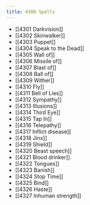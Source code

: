 ```yaml
---
title: 4300 Spells
---
```


- [[4301 Darkvision]]
- [[4302 Skinwalker]]
- [[4303 Puppet]]
- [[4304 Speak to the Dead]]
- [[4305 Wall of]]
- [[4306 Missile of]]
- [[4307 Blast of]]
- [[4308 Ball of]]
- [[4309 Wither]]
- [[4310 Fly]]
- [[4311 Bell of Lies]]
- [[4312 Sympathy]]
- [[4313 Illusions]]
- [[4314 Third Eye]]
- [[4315 Tap In]]
- [[4316 Telepathy]]
- [[4317 Inflict disease]]
- [[4318 Jinx]]
- [[4319 Shield]]
- [[4320 Beast speech]]
- [[4321 Blood drinker]]
- [[4322 Tongues]]
- [[4323 Banish]]
- [[4324 Stop Time]]
- [[4325 Bind]]
- [[4326 Haste]]
- [[4327 Inhuman strength]]